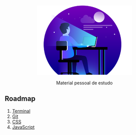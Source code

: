 <p align="center" >
  <img src="img/web-developer.png" width="300">
</p>


<p align="center">Material pessoal de estudo</p>

## Roadmap

1. [Terminal](/1_Terminal/1_DicasTerminal.md)
2. [Git](/2_Git/2_Git.md)
3. [CSS](/3_CSS/3_CSS_especificidade.md)
4. [JavaScript](/4_JavaScript/4_JavaScript.md)